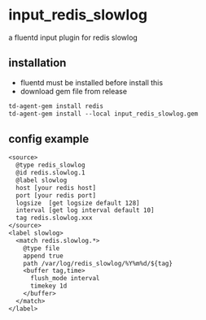 # input_redis_slowlog
a fluentd input plugin for redis slowlog
## installation
* fluentd must be installed before install this
* download gem file from release
```txt
td-agent-gem install redis
td-agent-gem install --local input_redis_slowlog.gem
```
## config example
```txt
<source>
  @type redis_slowlog
  @id redis.slowlog.1
  @label slowlog
  host [your redis host]
  port [your redis port]
  logsize  [get logsize default 128]
  interval [get log interval default 10]
  tag redis.slowlog.xxx
</source>
<label slowlog>
  <match redis.slowlog.*>
    @type file
    append true
    path /var/log/redis_slowlog/%Y%m%d/${tag}
    <buffer tag,time>
      flush_mode interval
      timekey 1d
    </buffer>
  </match>
</label>
```
